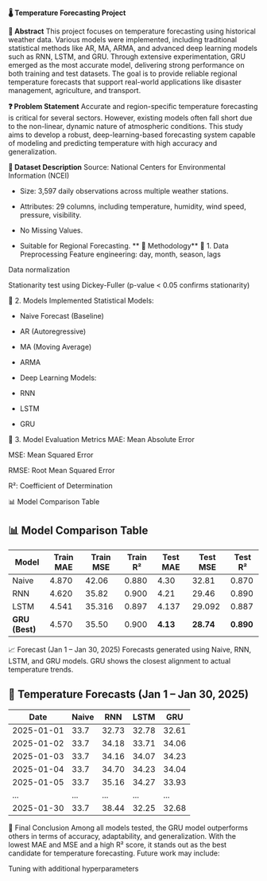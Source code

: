 **🌡️ Temperature Forecasting Project**

**📌 Abstract**
This project focuses on temperature forecasting using historical weather data. Various models were implemented, including traditional statistical methods like AR, MA, ARMA, and advanced deep learning models such as RNN, LSTM, and GRU. Through extensive experimentation, GRU emerged as the most accurate model, delivering strong performance on both training and test datasets. The goal is to provide reliable regional temperature forecasts that support real-world applications like disaster management, agriculture, and transport.

**❓ Problem Statement**
Accurate and region-specific temperature forecasting is critical for several sectors. However, existing models often fall short due to the non-linear, dynamic nature of atmospheric conditions. This study aims to develop a robust, deep-learning-based forecasting system capable of modeling and predicting temperature with high accuracy and generalization.

**📂 Dataset Description**
Source: National Centers for Environmental Information (NCEI)

- Size: 3,597 daily observations across multiple weather stations.

- Attributes: 29 columns, including temperature, humidity, wind speed, pressure, visibility.

- No Missing Values.

- Suitable for Regional Forecasting.
**
🧠 Methodology**
🔹 1. Data Preprocessing
Feature engineering: day, month, season, lags

Data normalization

Stationarity test using Dickey-Fuller (p-value < 0.05 confirms stationarity)

🔹 2. Models Implemented
Statistical Models:

- Naive Forecast (Baseline)

- AR (Autoregressive)

- MA (Moving Average)

- ARMA

- Deep Learning Models:

- RNN

- LSTM

- GRU

🔹 3. Model Evaluation Metrics
MAE: Mean Absolute Error

MSE: Mean Squared Error

RMSE: Root Mean Squared Error

R²: Coefficient of Determination

📊 Model Comparison Table
## 📊 Model Comparison Table

| Model         | Train MAE | Train MSE | Train R² | Test MAE | Test MSE | Test R² |
|---------------|-----------|-----------|----------|----------|----------|---------|
| Naive         | 4.870     | 42.06     | 0.880    | 4.30     | 32.81    | 0.870   |
| RNN           | 4.620     | 35.82     | 0.900    | 4.21     | 29.46    | 0.890   |
| LSTM          | 4.541     | 35.316    | 0.897    | 4.137    | 29.092   | 0.887   |
| **GRU (Best)**| 4.570     | 35.50     | 0.900    | **4.13** | **28.74**| **0.890** |


📈 Forecast (Jan 1 – Jan 30, 2025)
Forecasts generated using Naive, RNN, LSTM, and GRU models. GRU shows the closest alignment to actual temperature trends.

## 📅 Temperature Forecasts (Jan 1 – Jan 30, 2025)

| Date       | Naive | RNN   | LSTM  | GRU   |
|------------|-------|-------|-------|-------|
| 2025-01-01 | 33.7  | 32.73 | 32.78 | 32.61 |
| 2025-01-02 | 33.7  | 34.18 | 33.71 | 34.06 |
| 2025-01-03 | 33.7  | 34.16 | 34.07 | 34.23 |
| 2025-01-04 | 33.7  | 34.70 | 34.23 | 34.04 |
| 2025-01-05 | 33.7  | 35.16 | 34.27 | 33.93 |
| ...        | ...   | ...   | ...   | ...   |
| 2025-01-30 | 33.7  | 38.44 | 32.25 | 32.68 |



📌 Final Conclusion
Among all models tested, the GRU model outperforms others in terms of accuracy, adaptability, and generalization. With the lowest MAE and MSE and a high R² score, it stands out as the best candidate for temperature forecasting. Future work may include:

Tuning with additional hyperparameters

